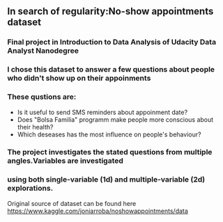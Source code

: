 ## In search of regularity:No-show appointments dataset
### Final project in Introduction to Data Analysis of Udacity Data Analyst Nanodegree

### I chose this dataset to answer a few questions about people who didn't show up on their appoinments
### These qustions are:
   - Is it useful to send SMS reminders about appoinment date?
   - Does "Bolsa Familia" programm make people more conscious about their health?
   - Which deseases has the most influence on people's behaviour?
   
### The project investigates the stated questions from multiple angles.Variables are investigated
### using both single-variable (1d) and multiple-variable (2d) explorations.


Original source of dataset can be found here https://www.kaggle.com/joniarroba/noshowappointments/data
